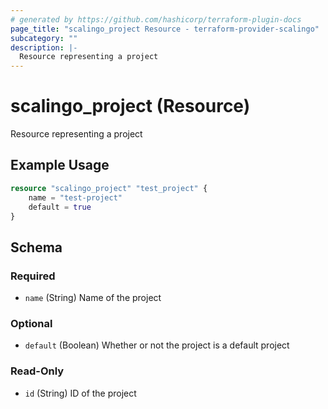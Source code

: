 ```yaml
---
# generated by https://github.com/hashicorp/terraform-plugin-docs
page_title: "scalingo_project Resource - terraform-provider-scalingo"
subcategory: ""
description: |-
  Resource representing a project
---
```


# scalingo_project (Resource)

Resource representing a project

## Example Usage

```terraform
resource "scalingo_project" "test_project" {
    name = "test-project"
    default = true
}
```

<!-- schema generated by tfplugindocs -->
## Schema

### Required

- `name` (String) Name of the project

### Optional

- `default` (Boolean) Whether or not the project is a default project

### Read-Only

- `id` (String) ID of the project
